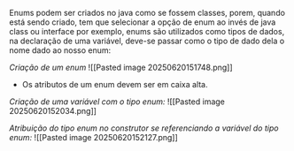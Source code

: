 Enums podem ser criados no java como se fossem classes, porem, quando está sendo criado, tem que selecionar a opção de enum ao invés de java class ou interface por exemplo, enums são utilizados como tipos de dados, na declaração de uma variável, deve-se passar como o tipo de dado dela o nome dado ao nosso enum:

*Criação de um enum*
![[Pasted image 20250620151748.png]]
- Os atributos de um enum devem ser em caixa alta.

*Criação de uma variável com o tipo enum:*
![[Pasted image 20250620152034.png]]

*Atribuição do tipo enum no construtor se referenciando a variável do tipo enum:*
![[Pasted image 20250620152127.png]]

